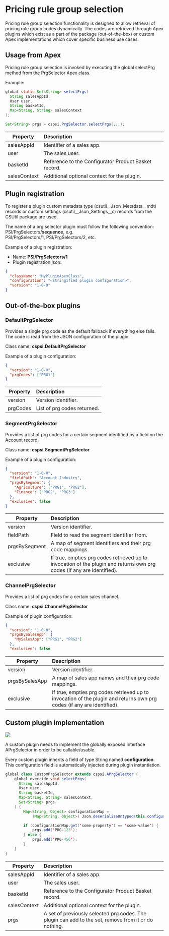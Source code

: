# Pricing rule group selection

Pricing rule group selection functionality is designed to allow retrieval of pricing rule group codes dynamically. 
The codes are retrieved through Apex plugins which exist as a part of the package (out-of-the-box) or custom Apex implementations which cover specific business use cases.

## Usage from Apex

Pricing rule group selection is invoked by executing the global selectPrg method from the PrgSelector Apex class.

Example:

```Java
global static Set<String> selectPrgs(
  String salesAppId,
  User user,
  String basketId,
  Map<String, String> salesContext
);

Set<String> prgs = cspsi.PrgSelector.selectPrgs(...);
```

| Property | Description |
| - | :-- |
| salesAppId | Identifier of a sales app. |
| user | The sales user. |
| basketId | Reference to the Configurator Product Basket record. |
| salesContext | Additional optional context for the plugin. |

## Plugin registration

To register a plugin custom metadata type (csutil\_\_Json_Metadata\_\_mdt) records or custom settings (csutil\_\_Json_Settings\_\_c) records from the CSUtil package are used.

The name of a prg selector plugin must follow the following convention:
PSI/PrgSelectors/**sequence**, e.g. \
PSI/PrgSelectors/1, PSI/PrgSelectors/2, etc.

Example of a plugin registration:

- Name: **PSI/PrgSelectors/1**
- Plugin registration json:

```JSON
{
  "className": "MyPluginApexClass",
  "configuration": "<stringified plugin configuration>",
  "version": "1-0-0"
}
```

## Out-of-the-box plugins

### DefaultPrgSelector

Provides a single prg code as the default fallback if everything else fails. The code is read from the JSON configuration of the plugin.

Class name: **cspsi.DefaultPrgSelector**

Example of a plugin configuration:

```JSON
{
  "version": "1-0-0",
  "prgCodes": ["PRG1"]
}
```

| Property | Description |
| -  | :-- |
| version  | Version identifier. |
| prgCodes | List of prg codes returned. |

### SegmentPrgSelector

Provides a list of prg codes for a certain segment identified by a field on the Account record.

Class name: **cspsi.SegmentPrgSelector**

Example of a plugin configuration:

```JSON
{
  "version": "1-0-0",
  "fieldPath": "Account.Industry",
  "prgsBySegment": {
    "Agriculture": ["PRG1", "PRG2"],
    "Finance": ["PRG2", "PRG3"]
  },
  "exclusive": false
}
```

| Property | Description |
| -  | :--  |
| version | Version identifier. |
| fieldPath | Field to read the segment identifier from. |
| prgsBySegment | A map of segment identifiers and their prg code mappings. |
| exclusive | If true, empties prg codes retrieved up to invocation of the plugin and returns own prg codes (if any are identified). |

### ChannelPrgSelector

Provides a list of prg codes for a certain sales channel.

Class name: **cspsi.ChannelPrgSelector**

Example of plugin configuration:

```JSON
{
  "version": "1-0-0",
  "prgsBySalesApp": {
    "MySalesApp": ["PRG1", "PRG2"]
  },
  "exclusive": false
```

| Property | Description |
| -  | :--  |
| version | Version identifier. |
| prgsBySalesApp | A map of sales app names and their prg code mappings. |
| exclusive | If true, empties prg codes retrieved up to invocation of the plugin and returns own prg codes (if any are identified). |

## Custom plugin implementation

![]({{images}}/prg-selection.png)

A custom plugin needs to implement the globally exposed interface APrgSelector in order to be callable/usable.

Every custom plugin inherits a field of type String named **configuration**. This configuration field is automatically injected during plugin instantiation.

```Java
global class CustomPrgSelector extends cspsi.APrgSelector {
    global override void selectPrgs(
      String salesAppId,
      User user,
      String basketId,
      Map<String, String> salesContext,
      Set<String> prgs
    ) {
        Map<String, Object> configurationMap =
            (Map<String, Object>) Json.deserializeUntyped(this.configuration);

        if (configurationMap.get('some-property') == 'some-value') {
            prgs.add('PRG-123');
        } else {
            prgs.add('PRG-456');
        }
    }
}
```

| Property | Description |
| - | :-- |
| salesAppId | Identifier of a sales app. |
| user | The sales user. |
| basketId | Reference to the Configurator Product Basket record. |
| salesContext | Additional optional context for the plugin. |
| prgs | A set of previously selected prg codes. The plugin can add to the set, remove from it or do nothing. |
